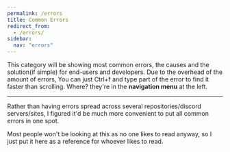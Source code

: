 ```yaml
---
permalink: /errors
title: Common Errors
redirect_from:
  - /errors/
sidebar:
  nav: "errors"
---
```


This category will be showing most common errors, the causes and the solution(if simple) for end-users and developers.
Due to the overhead of the amount of errors, You can just Ctrl+f and type part of the error to find it faster than scrolling.
Where? they're in the **navigation menu** at the left.

---

Rather than having errors spread across several repositories/discord servers/sites, I figured it'd be much more convenient to put all common errors in one spot.

Most people won't be looking at this as no one likes to read anyway, so I just put it here as a reference for whoever likes to read.

